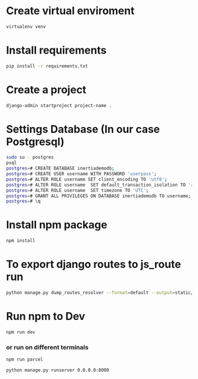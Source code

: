 # Create virtual enviroment

```bash
virtualenv venv
```

# Install requirements

```bash
pip install -r requirements.txt
```

# Create a project

```bash
django-admin startproject project-name .
```

# Settings Database (In our case Postgresql)

```bash
sudo su - postgres
psql
postgres=# CREATE DATABASE inertiademodb;
postgres=# CREATE USER username WITH PASSWORD 'userpass';
postgres=# ALTER ROLE username SET client_encoding TO 'utf8';
postgres=# ALTER ROLE username  SET default_transaction_isolation TO 'read committed';
postgres=# ALTER ROLE username  SET timezone TO 'UTC';
postgres=# GRANT ALL PRIVILEGES ON DATABASE inertiademodb TO username;
postgres=# \q
```
# Install npm package
```bash
npm install
```

# To export django routes to js_route run

```bash
python manage.py dump_routes_resolver --format=default --output=static/js/routes/resolver.js
```

# Run npm to Dev

```bash
npm run dev
```

### or run on different terminals

```bash
npm run parcel
```

```bash
python manage.py runserver 0.0.0.0:8000
```